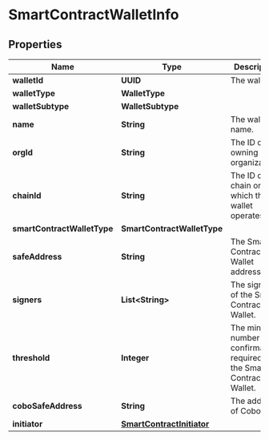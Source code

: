 

# SmartContractWalletInfo


## Properties

| Name | Type | Description | Notes |
|------------ | ------------- | ------------- | -------------|
|**walletId** | **UUID** | The wallet ID. |  |
|**walletType** | **WalletType** |  |  |
|**walletSubtype** | **WalletSubtype** |  |  |
|**name** | **String** | The wallet name. |  |
|**orgId** | **String** | The ID of the owning organization. |  |
|**chainId** | **String** | The ID of the chain on which the wallet operates. |  [optional] |
|**smartContractWalletType** | **SmartContractWalletType** |  |  |
|**safeAddress** | **String** | The Smart Contract Wallet address. |  [optional] |
|**signers** | **List&lt;String&gt;** | The signers of the Smart Contract Wallet. |  [optional] |
|**threshold** | **Integer** | The minimum number of confirmations required for the Smart Contract Wallet.  |  [optional] |
|**coboSafeAddress** | **String** | The address of Cobo Safe. |  [optional] |
|**initiator** | [**SmartContractInitiator**](SmartContractInitiator.md) |  |  [optional] |



